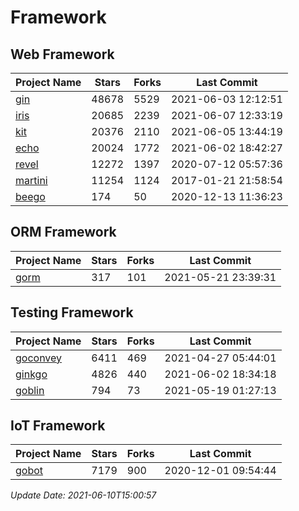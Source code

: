 # Framework

## Web Framework
| Project Name | Stars | Forks | Last Commit |
| ------------ | ----- | ----- | ----------- |
| [gin](https://github.com/gin-gonic/gin) | 48678 | 5529 | 2021-06-03 12:12:51 |
| [iris](https://github.com/kataras/iris) | 20685 | 2239 | 2021-06-07 12:33:19 |
| [kit](https://github.com/go-kit/kit) | 20376 | 2110 | 2021-06-05 13:44:19 |
| [echo](https://github.com/labstack/echo) | 20024 | 1772 | 2021-06-02 18:42:27 |
| [revel](https://github.com/revel/revel) | 12272 | 1397 | 2020-07-12 05:57:36 |
| [martini](https://github.com/go-martini/martini) | 11254 | 1124 | 2017-01-21 21:58:54 |
| [beego](https://github.com/astaxie/beego) | 174 | 50 | 2020-12-13 11:36:23 |

## ORM Framework
| Project Name | Stars | Forks | Last Commit |
| ------------ | ----- | ----- | ----------- |
| [gorm](https://github.com/jinzhu/gorm) | 317 | 101 | 2021-05-21 23:39:31 |

## Testing Framework
| Project Name | Stars | Forks | Last Commit |
| ------------ | ----- | ----- | ----------- |
| [goconvey](https://github.com/smartystreets/goconvey) | 6411 | 469 | 2021-04-27 05:44:01 |
| [ginkgo](https://github.com/onsi/ginkgo) | 4826 | 440 | 2021-06-02 18:34:18 |
| [goblin](https://github.com/franela/goblin) | 794 | 73 | 2021-05-19 01:27:13 |

## IoT Framework
| Project Name | Stars | Forks | Last Commit |
| ------------ | ----- | ----- | ----------- |
| [gobot](https://github.com/hybridgroup/gobot) | 7179 | 900 | 2020-12-01 09:54:44 |

*Update Date: 2021-06-10T15:00:57*